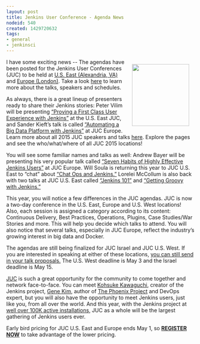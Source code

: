 ```yaml
---
layout: post
title: Jenkins User Conference - Agenda News
nodeid: 540
created: 1429720632
tags:
- general
- jenkinsci
---
```

<div style="float:right; margin:1em">
<img src="http://jenkins-ci.org/sites/default/files/images/newjuc2_1.png" width=153 height=166>
</div>

<p>I have some exciting news -- The agendas have been posted for the Jenkins User Conferences (JUC) to be held at <a href="http://www.cloudbees.com/jenkins/juc-2015/us-east">U.S. East (Alexandria, VA)</a> and <a href="http://www.cloudbees.com/jenkins/juc-2015/europe">Europe (London)</a>. Take a look <a href="http://www.cloudbees.com/jenkins/juc-2015/">here</a> to learn more about the talks, speakers and schedules.</p>

<p>As always, there is a great lineup of presenters ready to share their Jenkins stories: Peter Vilim will be presenting <a href="http://www.cloudbees.com/jenkins/juc-2015/abstracts/us-east/01-01-1400-vilim">“Proving a First Class User Experience with Jenkins”</a> at the U.S. East JUC, and Sander Kieft’s talk is called <a href="http://www.cloudbees.com/jenkins/juc-2015/abstracts/europe/02-01-1500-kieft.html">“Automating a Big Data Platform with Jenkins”</a> at JUC Europe. Learn more about all 2015 JUC speakers and talks <a href="http://www.cloudbees.com/jenkins/juc-2015/">here</a>. Explore the pages and see the who/what/where of all JUC 2015 locations!</p>

<p>You will see some familiar names and talks as well: Andrew Bayer will be presenting his very popular talk called <a href="http://www.cloudbees.com/jenkins/juc-2015/abstracts/europe/01-01-1030-bayer">“Seven Habits of Highly Effective Jenkins Users”</a> at JUC Europe. Will Soula is returning this year to JUC U.S. East to “chat” about <a href="http://www.cloudbees.com/jenkins/juc-2015/abstracts/us-east/01-01-1600-soula">“Chat Ops and Jenkins.”</a> Lorelei McCollum is also back with two talks at JUC U.S. East called <a href="http://www.cloudbees.com/jenkins/juc-2015/abstracts/us-east/01-02-1500-mccollum">“Jenkins 101”</a> and <a href="http://www.cloudbees.com/jenkins/juc-2015/abstracts/us-east/01-02-1600-mccollum">“Getting Groovy with Jenkins.”</a></p>

<p>This year, you will notice a few differences in the JUC agendas. JUC is now a two-day conference in the U.S. East, Europe and U.S. West locations! Also, each session is assigned a category according to its content: Continuous Delivery, Best Practices, Operations, Plugins, Case Studies/War Stories and more. This will help you decide which talks to attend. You will also notice that several talks, especially in JUC Europe, reflect the industry’s growing interest in big data and Docker. </p>

<p>The agendas are still being finalized for JUC Israel and JUC U.S. West. If you are interested in speaking at either of these locations, <a href="https://www.cloudbees.com/jenkins-user-conference-call-papers">you can still send in your talk proposals.</a> The U.S. West deadline is May 3 and the Israel deadline is May 15.</p>

<p><a href="http://www.cloudbees.com/jenkins/juc-2015/">JUC</a> is such a great opportunity for the community to come together and network face-to-face. You can meet <a href="https://twitter.com/kohsukekawa">Kohsuke Kawaguchi</a>, creator of the Jenkins project, <a href="https://twitter.com/realgenekim">Gene Kim</a>, author of <a href="http://www.amazon.com/The-Phoenix-Project-Helping-Business/dp/0988262592">The Phoenix Project</a> and DevOps expert, but you will also have the opportunity to meet Jenkins users, just like you, from all over the world. And this year, with the Jenkins project at <a href="http://stats.jenkins-ci.org/jenkins-stats/svg/total-jenkins.svg?mkt_tok=3RkMMJWWfF9wsRokvKrNZKXonjHpfsX%2B7ekkX7Hr08Yy0EZ5VunJEUWy3IYFTdQ%2FcOedCQkZHblFnVwASa2lV7oNr6QP">well over 100K active installations</a>, JUC as a whole will be the largest gathering of Jenkins users ever.</p>

<p>Early bird pricing for JUC U.S. East and Europe ends May 1, so <b><a href="http://www.cloudbees.com/jenkins/juc-2015/#">REGISTER NOW</a></b> to take advantage of the lower pricing. </p>
